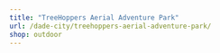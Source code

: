 ```yaml
---
title: "TreeHoppers Aerial Adventure Park"
url: /dade-city/treehoppers-aerial-adventure-park/
shop: outdoor
---
```

